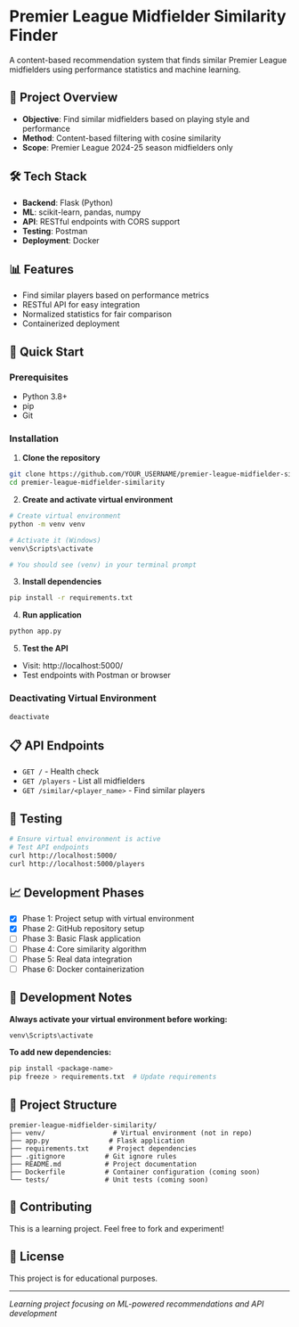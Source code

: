 # Premier League Midfielder Similarity Finder

A content-based recommendation system that finds similar Premier League midfielders using performance statistics and machine learning.

## 🎯 Project Overview

- **Objective**: Find similar midfielders based on playing style and performance
- **Method**: Content-based filtering with cosine similarity
- **Scope**: Premier League 2024-25 season midfielders only

## 🛠️ Tech Stack

- **Backend**: Flask (Python)
- **ML**: scikit-learn, pandas, numpy
- **API**: RESTful endpoints with CORS support
- **Testing**: Postman
- **Deployment**: Docker

## 📊 Features

- Find similar players based on performance metrics
- RESTful API for easy integration
- Normalized statistics for fair comparison
- Containerized deployment

## 🚀 Quick Start

### Prerequisites
- Python 3.8+
- pip
- Git

### Installation

1. **Clone the repository**
```bash
git clone https://github.com/YOUR_USERNAME/premier-league-midfielder-similarity.git
cd premier-league-midfielder-similarity
```

2. **Create and activate virtual environment**
```bash
# Create virtual environment
python -m venv venv

# Activate it (Windows)
venv\Scripts\activate

# You should see (venv) in your terminal prompt
```

3. **Install dependencies**
```bash
pip install -r requirements.txt
```

4. **Run application**
```bash
python app.py
```

5. **Test the API**
- Visit: http://localhost:5000/
- Test endpoints with Postman or browser

### Deactivating Virtual Environment
```bash
deactivate
```

## 📋 API Endpoints

- `GET /` - Health check
- `GET /players` - List all midfielders  
- `GET /similar/<player_name>` - Find similar players

## 🧪 Testing

```bash
# Ensure virtual environment is active
# Test API endpoints
curl http://localhost:5000/
curl http://localhost:5000/players
```

## 📈 Development Phases

- [x] Phase 1: Project setup with virtual environment
- [x] Phase 2: GitHub repository setup
- [ ] Phase 3: Basic Flask application
- [ ] Phase 4: Core similarity algorithm
- [ ] Phase 5: Real data integration
- [ ] Phase 6: Docker containerization

## 🔧 Development Notes

**Always activate your virtual environment before working:**
```bash
venv\Scripts\activate
```

**To add new dependencies:**
```bash
pip install <package-name>
pip freeze > requirements.txt  # Update requirements
```

## 📁 Project Structure
```
premier-league-midfielder-similarity/
├── venv/                 # Virtual environment (not in repo)
├── app.py               # Flask application
├── requirements.txt     # Project dependencies
├── .gitignore          # Git ignore rules
├── README.md           # Project documentation
├── Dockerfile          # Container configuration (coming soon)
└── tests/              # Unit tests (coming soon)
```

## 🤝 Contributing

This is a learning project. Feel free to fork and experiment!

## 📄 License

This project is for educational purposes.

---
*Learning project focusing on ML-powered recommendations and API development*